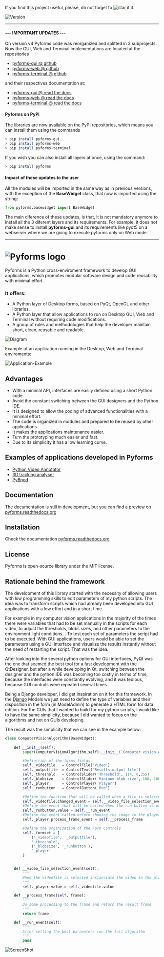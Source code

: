 If you find this project useful, please, do not forget to ![star it](https://raw.githubusercontent.com/UmSenhorQualquer/pyforms/v1.0.beta/docs/imgs/start.png?raw=true "Screen") it.

![Version](https://img.shields.io/badge/version-4-green.svg "Screen")


---

#### --- IMPORTANT UPDATES ---
On version v4 Pyforms code was reorganized and splitted in 3 subprojects. Now the GUI, Web and Terminal implementations are located at the repositories

- [pyforms-gui @ github](https://github.com/UmSenhorQualquer/pyforms-gui)
- [pyforms-web @ github](https://github.com/UmSenhorQualquer/pyforms-web)
- [pyforms-terminal @ github](https://github.com/UmSenhorQualquer/pyforms-terminal)

and their respectives documentation at:

- [pyforms-gui @ read the docs](https://pyforms-gui.readthedocs.io)
- [pyforms-web @ read the docs](https://pyforms-web.readthedocs.io)
- [pyforms-terminal @ read the docs](https://pyforms-terminal.readthedocs.io)



#### Pyforms on PyPI

The libraries are now available on the PyPI repositories, which means you can install them using the commands 

```bash
> pip install pyforms-gui
> pip install pyforms-web
> pip install pyforms-terminal
```

If you wish you can also install all layers at once, using the command:

```bash
> pip install pyforms
```

#### Impact of these updates to the user

All the modules will be imported in the same way as in previous versions, with the exception of the **BaseWidget** class, that now is imported using the string: 
```python
from pyforms.basewidget import BaseWidget
```
The main diference of these updates, is that, it is not mandatory anymore to install all the 3 diferent layers and its requirements. For example, it does not make sense to install **pyforms-gui** and its requirements like pyqt5 on a webserver where we are going to execute pyforms only on Web mode.


----

# ![Pyforms logo](docs/source/_static/imgs/pyforms.jpg?raw=true "Screen")

Pyforms is a Python cross-enviroment framework to develop GUI applications, which promotes modular software design and code reusability with minimal effort.

### It offers:
* A Python layer of Desktop forms, based on PyQt, OpenGL and other libraries.
* A Python layer that allow applications to run on Desktop GUI, Web and Terminal without requiring code modifications.
* A group of rules and methodologies that help the developer maintain short, clean, reusable and readable. 

![Diagram](docs/source/_static/imgs/pyforms-layers.png?raw=true "Screen")

Example of an application running in the Desktop, Web and Terminal enviroments:

![Application-Example](docs/source/_static/imgs/example.png?raw=true "Screen")

## Advantages
* With a minimal API, interfaces are easily defined using a short Python code.
* Avoid the constant switching between the GUI designers and the Python IDE.
* It is designed to allow the coding of advanced functionalities with a minimal effort.
* The code is organized in modules and prepared to be reused by other applications.
* It makes the applications maintenance easier.
* Turn the prototyping much easier and fast.
* Due to its simplicity it has a low learning curve.

## Examples of applications developed in Pyforms
* [Python Video Annotator](https://github.com/UmSenhorQualquer/pythonVideoAnnotator)
* [3D tracking analyser](https://github.com/UmSenhorQualquer/3D-tracking-analyser)
* [PyBpod](http://pybpod.readthedocs.io)

## Documentation

The documentation is still in development, but you can find a preview on [pyforms.readthedocs.org](http://pyforms.readthedocs.org)

## Installation

Check the documentation [pyforms.readthedocs.org](http://pyforms.readthedocs.org)

## License

Pyforms is open-source library under the MIT license.

## Rationale behind the framework

The development of this library started with the necessity of allowing users with low programming skills to edit parameters of my python scripts.
The idea was to transform scripts which had already been developed into GUI applications with a low effort and in a short time.

For example in my computer vision applications in the majority of the times there were variables that had to be set manually in the scripts for each video, to adjust the thresholds, blobs sizes, and other parameters to the environment light conditions... To test each set of parameters the script had to be executed.
With GUI applications, users would be able to set the parameters using a GUI interface and visualize the results instantly without the need of restarting the script. That was the idea.

After looking into the several python options for GUI interfaces, PyQt was the one that seemed the best tool for a fast development with the QtDesigner, but after a while developing in Qt, switching between the designer and the python IDE was becoming too costly in terms of time, because the interfaces were constantly evolving, and it was tedious, because GUI controls were repeated several times.

Being a Django developer, I did get inspiration on it for this framework. In the [Django](https://www.djangoproject.com/) Models we just need to define the type of variables and their disposition in the form (in ModelAdmin) to generate a HTML form for data edition.
For the GUIs that I wanted to build for my python scripts, I would like to have the same simplicity, because I did wanted to focus on the algorithms and not on GUIs developing.

The result was the simplicity that we can see in the example below:

```python
class ComputerVisionAlgorithm(BaseWidget):
	
	def __init__(self):
		super(ComputerVisionAlgorithm,self).__init__('Computer vision algorithm example')

		#Definition of the forms fields
		self._videofile   = ControlFile('Video')
		self._outputfile  = ControlText('Results output file')
		self._threshold   = ControlSlider('Threshold', 114, 0,255)
		self._blobsize    = ControlSlider('Minimum blob size', 100, 100,2000)
		self._player      = ControlPlayer('Player')
		self._runbutton   = ControlButton('Run')

		#Define the function that will be called when a file is selected
		self._videofile.changed_event = self.__video_file_selection_event
		#Define the event that will be called when the run button is processed
		self._runbutton.value = self.__run_event
		#Define the event called before showing the image in the player
		self._player.process_frame_event = self.__process_frame

		#Define the organization of the Form Controls
		self._formset = [ 
			('_videofile', '_outputfile'), 
			'_threshold', 
			('_blobsize', '_runbutton'), 
			'_player'
		]


	def __video_file_selection_event(self):
		"""
		When the videofile is selected instanciate the video in the player
		"""
		self._player.value = self._videofile.value

	def __process_frame(self, frame):
		"""
		Do some processing to the frame and return the result frame
		"""
		return frame

	def __run_event(self):
		"""
		After setting the best parameters run the full algorithm
		"""
		pass
```

![ScreenShot](docs/source/_static/imgs/gui-example-computervisionalgorithm.png)
